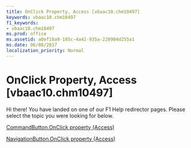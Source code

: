 ```yaml
---
title: OnClick Property, Access [vbaac10.chm10497]
keywords: vbaac10.chm10497
f1_keywords:
- vbaac10.chm10497
ms.prod: office
ms.assetid: a0ef18a9-185c-4a42-935a-228904d255a1
ms.date: 06/08/2017
localization_priority: Normal
---
```



# OnClick Property, Access [vbaac10.chm10497]

Hi there! You have landed on one of our F1 Help redirector pages. Please select the topic you were looking for below.

[CommandButton.OnClick property (Access)](http://msdn.microsoft.com/library/1034aa82-58cd-f639-d936-326049ccf38c%28Office.15%29.aspx)

[NavigationButton.OnClick property (Access)](http://msdn.microsoft.com/library/8011ea46-129e-4194-7b2f-e577378111c7%28Office.15%29.aspx)


